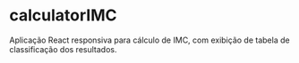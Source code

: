 # calculatorIMC
Aplicação React responsiva para cálculo de IMC, com exibição de tabela de classificação dos resultados.
